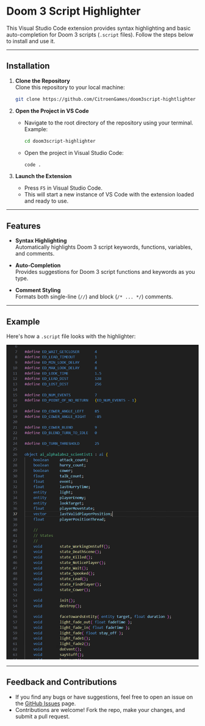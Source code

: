 # **Doom 3 Script Highlighter**

This Visual Studio Code extension provides syntax highlighting and basic auto-completion for Doom 3 scripts (`.script` files). Follow the steps below to install and use it.

---

## **Installation**

1. **Clone the Repository**  
   Clone this repository to your local machine:
   ```bash
   git clone https://github.com/CitroenGames/doom3script-hightlighter
   ```

2. **Open the Project in VS Code**  
   - Navigate to the root directory of the repository using your terminal.  
     Example:
     ```bash
     cd doom3script-highlighter
     ```
   - Open the project in Visual Studio Code:
     ```bash
     code .
     ```

3. **Launch the Extension**  
   - Press `F5` in Visual Studio Code.  
   - This will start a new instance of VS Code with the extension loaded and ready to use.

---

## **Features**
- **Syntax Highlighting**  
  Automatically highlights Doom 3 script keywords, functions, variables, and comments.
  
- **Auto-Completion**  
  Provides suggestions for Doom 3 script functions and keywords as you type.

- **Comment Styling**  
  Formats both single-line (`//`) and block (`/* ... */`) comments.

---

## **Example**

Here's how a `.script` file looks with the highlighter:

![Syntax Highlighter Preview](image.png)

---

## **Feedback and Contributions**
- If you find any bugs or have suggestions, feel free to open an issue on the [GitHub Issues](#) page.
- Contributions are welcome! Fork the repo, make your changes, and submit a pull request.
